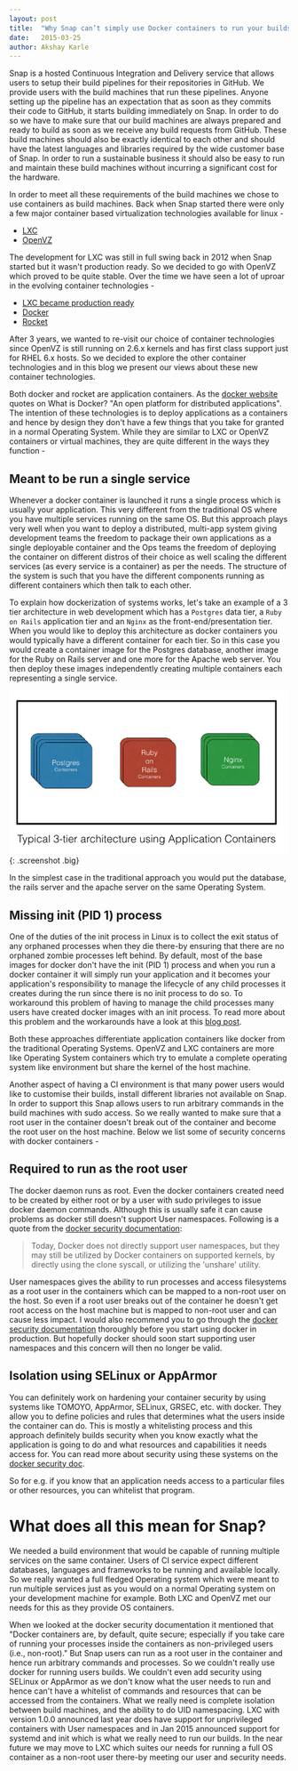 ```yaml
---
layout: post
title:  "Why Snap can’t simply use Docker containers to run your builds?"
date:   2015-03-25
author: Akshay Karle
---
```


Snap is a hosted Continuous Integration and Delivery service that allows users to setup their build pipelines for their repositories in GitHub. We provide users with the build machines that run these pipelines. Anyone setting up the pipeline has an expectation that as soon as they commits their code to GitHub, it starts building immediately on Snap. In order to do so we have to make sure that our build machines are always prepared and ready to build as soon as we receive any build requests from GitHub. These build machines should also be exactly identical to each other and should have the latest languages and libraries required by the wide customer base of Snap. In order to run a sustainable business it should also be easy to run and maintain these build machines without incurring a significant cost for the hardware.

In order to meet all these requirements of the build machines we chose to use containers as build machines. Back when Snap started there were only a few major container based virtualization technologies available for linux -

* [LXC](https://linuxcontainers.org/)
* [OpenVZ](https://openvz.org/Main_Page)

The development for LXC was still in full swing back in 2012 when Snap started but it wasn't production ready. So we decided to go with OpenVZ which proved to be quite stable. Over the time we have seen a lot of uproar in the evolving container technologies -

 * [LXC became production ready](https://lwn.net/Articles/587545/)
 * [Docker](https://www.docker.com/)
 * [Rocket](https://github.com/coreos/rocket)

 After 3 years, we wanted to re-visit our choice of container technologies since OpenVZ is still running on 2.6.x kernels and has first class support just for RHEL 6.x hosts. So we decided to explore the other container technologies and in this blog we present our views about these new container technologies.

Both docker and rocket are application containers. As the [docker website](https://www.docker.com/) quotes on What is Docker? "An open platform for distributed applications". The intention of these technologies is to deploy applications as a containers and hence by design they don't have a few things that you take for granted in a normal Operating System. While they are similar to LXC or OpenVZ containers or virtual machines, they are quite different in the ways they function -

## Meant to be run a single service

Whenever a docker container is launched it runs a single process which is usually your application. This very different from the traditional OS where you have multiple services running on the same OS. But this approach plays very well when you want to deploy a distributed, multi-app system giving development teams the freedom to package their own applications as a single deployable container and the Ops teams the freedom of deploying the container on different distros of their choice as well scaling the different services (as every service is a container) as per the needs. The structure of the system is such that you have the different components running as different containers which then talk to each other.

To explain how dockerization of systems works, let's take an example of a 3 tier architecture in web development which has a `Postgres` data tier, a `Ruby on Rails` application tier and an `Nginx` as the front-end/presentation tier. When you would like to deploy this architecture as docker containers you would typically have a different container for each tier. So in this case you would create a container image for the Postgres database, another image for the Ruby on Rails server and one more for the Apache web server. You then deploy these images independently creating multiple containers each representing a single service.

![typical 3-tier architecture with docker containers](/assets/images/screenshots/snap-containers/3-tier-architecture-using-docker.jpg){: .screenshot .big}

 In the simplest case in the traditional approach you would put the database, the rails server and the apache server on the same Operating System.

## Missing init (PID 1) process

One of the duties of the init process in Linux is to collect the exit status of any orphaned processes when they die there-by ensuring that there are no orphaned zombie processes left behind. By default, most of the base images for docker don't have the init (PID 1) process and when you run a docker container it will simply run your application and it becomes your application's responsibility to manage the lifecycle of any child processes it creates during the run since there is no init process to do so. To workaround this problem of having to manage the child processes many users have created docker images with an init process. To read more about this problem and the workarounds have a look at this [blog post](https://blog.phusion.nl/2015/01/20/docker-and-the-pid-1-zombie-reaping-problem/).


Both these approaches differentiate application containers like docker from the traditional Operating Systems. OpenVZ and LXC containers are more like Operating System containers which try to emulate a complete operating system like environment but share the kernel of the host machine.

Another aspect of having a CI environment is that many power users would like to customise their builds, install different libraries not available on Snap. In order to support this Snap allows users to run arbitrary commands in the build machines with sudo access. So we really wanted to make sure that a root user in the container doesn't break out of the container and become the root user on the host machine. Below we list some of security concerns with docker containers -

## Required to run as the root user

The docker daemon runs as root. Even the docker containers created need to be created by either root or by a user with sudo privileges to issue docker daemon commands. Although this is usually safe it can cause problems as docker still doesn't support User namespaces. Following is a quote from the [docker security documentation](https://docs.docker.com/articles/security/):

>Today, Docker does not directly support user namespaces, but they may still be utilized by Docker containers on supported kernels, by directly using the clone syscall, or utilizing the 'unshare' utility.

User namespaces gives the ability to run processes and access filesystems as a root user in the containers which can be mapped to a non-root user on the host. So even if a root user breaks out of the container he doesn't get root access on the host machine but is mapped to non-root user and can cause less impact. I would also recommend you to go through the [docker security documentation](https://docs.docker.com/articles/security/) thoroughly before you start using docker in production. But hopefully docker should soon start supporting user namespaces and this concern will then no longer be valid.

## Isolation using SELinux or AppArmor

You can definitely work on hardening your container security by using systems like TOMOYO, AppArmor, SELinux, GRSEC, etc. with docker. They allow you to define policies and rules that determines what the users inside the container can do. This is mostly a whitelisting process and this approach definitely builds security when you know exactly what the application is going to do and what resources and capabilities it needs access for. You can read more about security using these systems on the [docker security doc](https://docs.docker.com/articles/security/).

So for e.g. if you know that an application needs access to a particular files or other resources, you can whitelist that program.

# What does all this mean for Snap?

We needed a build environment that would be capable of running multiple services on the same container. Users of CI service expect different databases, languages and frameworks to be running and available locally. So we really wanted a full fledged Operating system which were meant to run multiple services just as you would on a normal Operating system on your development machine for example. Both LXC and OpenVZ met our needs for this as they provide OS containers.

When we looked at the docker security documentation it mentioned that "Docker containers are, by default, quite secure; especially if you take care of running your processes inside the containers as non-privileged users (i.e., non-root)." But Snap users can run as a root user in the container and hence run arbitrary commands and processes. So we couldn't really use docker for running users builds. We couldn't even add security using SELinux or AppArmor as we don't know what the user needs to run and hence can't have a whitelist of commands and resources that can be accessed from the containers. What we really need is complete isolation between build machines, and the ability to do UID namespacing. LXC with version 1.0.0 announced last year does have support for unprivileged containers with User namespaces and in Jan 2015 announced support for systemd and init which is what we really need to run our builds. In the near future we may move to LXC which suites our needs for running a full OS container as a non-root user there-by meeting our user and security needs.
